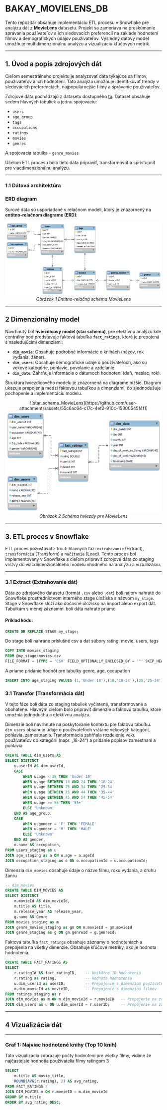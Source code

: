 # BAKAY_MOVIELENS_DB


Tento repozitár obsahuje implementáciu ETL procesu v Snowflake pre analýzu dát z **MovieLens** datasetu. Projekt sa zameriava na preskúmanie správania používateľov a ich sledovacích preferencií na základe hodnotení filmov a demografických údajov používateľov. Výsledný dátový model umožňuje multidimenzionálnu analýzu a vizualizáciu kľúčových metrik.

---
## **1. Úvod a popis zdrojových dát**
Cieľom semestrálneho projektu je analyzovať dáta týkajúce sa filmov, používateľov a ich hodnotení. Táto analýza umožňuje identifikovať trendy v sledovacích preferenciách, najpopulárnejšie filmy a správanie používateľov.

Zdrojové dáta pochádzajú z datasetu dostupného [tu](https://grouplens.org/datasets/movielens/). Dataset obsahuje sedem hlavných tabuliek a jednu spojovaciu:
- `users`
- `age_group`
- `tags`
- `occupations`
- `ratings`
- `movies`
- `genres`
  
A spojovacia tabulka - `genre_movies`

Účelom ETL procesu bolo tieto dáta pripraviť, transformovať a sprístupniť pre viacdimenzionálnu analýzu.

---
### **1.1 Dátová architektúra**

### **ERD diagram**
Surové dáta sú usporiadané v relačnom modeli, ktorý je znázornený na **entitno-relačnom diagrame (ERD)**:


<p align="center">
  <img src="https://github.com/Marecko/BAKAY_MOVIELENS_DB/blob/main/MovieLens_ERD.png" alt="ERD Schema">
  <br>
  <em>Obrázok 1 Entitno-relačná schéma MovieLens</em>
</p>

---
## **2 Dimenzionálny model**

Navrhnutý bol **hviezdicový model (star schema)**, pre efektívnu analýzu kde centrálny bod predstavuje faktová tabuľka **`fact_ratings`**, ktorá je prepojená s nasledujúcimi dimenziami:
- **`dim_movie`**: Obsahuje podrobné informácie o knihách (názov, rok vydania, žáner).
- **`dim_users`**: Obsahuje demografické údaje o používateľoch, ako sú vekové kategórie, pohlavie, povolanie a vzdelanie.
- **`dim_date`**: Zahrňuje informácie o dátumoch hodnotení (deň, mesiac, rok).

Štruktúra hviezdicového modelu je znázornená na diagrame nižšie. Diagram ukazuje prepojenia medzi faktovou tabuľkou a dimenziami, čo zjednodušuje pochopenie a implementáciu modelu.

<p align="center">![star_schema_MovieLens](https://github.com/user-attachments/assets/55c6ac64-c17c-4ef2-910c-15300545f4f1)

  <img src="https://github.com/Marecko/BAKAY_MOVIELENS_DB/blob/main/star_schema_MovieLens.png" alt="Star Schema">
  <br>
  <em>Obrázok 2 Schéma hviezdy pre MovieLens</em>
</p>

---
## **3. ETL proces v Snowflake**
ETL proces pozostával z troch hlavných fáz: `extrahovanie` (Extract), `transformácia` (Transform) a `načítanie` (Load). Tento proces bol implementovaný v Snowflake s cieľom pripraviť zdrojové dáta zo staging vrstvy do viacdimenzionálneho modelu vhodného na analýzu a vizualizáciu.

---
### **3.1 Extract (Extrahovanie dát)**
Dáta zo zdrojového datasetu (formát `.csv` alebo `.dat`) boli najprv nahraté do Snowflake prostredníctvom interného stage úložiska s názvom `my_stage`. Stage v Snowflake slúži ako dočasné úložisko na import alebo export dát. Tabulkám s menej záznammi boli dáta nahraté priamo

#### Príklad kódu:

```sql
CREATE OR REPLACE STAGE my_stage;
```
Do stage boli nahráne príslušné csv a dat súbory rating, movie, users, tags

```sql
COPY INTO movies_staging
FROM @my_stage/movies.csv
FILE_FORMAT = (TYPE = 'CSV' FIELD_OPTIONALLY_ENCLOSED_BY = '"' SKIP_HEADER = 0);
```

A priame pridanie hodnôt pre tabulky genre, age, occupation

```sql
INSERT INTO age_staging VALUES (1,'Under 18'),(18,'18-24'),(25,'25-34'),(35,'35-44'),(45,'45-49'),(50,'50-55'),(56,'56+');
```

### **3.1 Transfor (Transformácia dát)**

V tejto fáze boli dáta zo staging tabuliek vyčistené, transformované a obohatené. Hlavným cieľom bolo pripraviť dimenzie a faktovú tabuľku, ktoré umožnia jednoduchú a efektívnu analýzu.

Dimenzie boli navrhnuté na poskytovanie kontextu pre faktovú tabuľku. `dim_users` obsahuje údaje o používateľoch vrátane vekových kategórií, pohlavia, zamestnania. Transformácia zahŕňala rozdelenie veku používateľov do kategórií (napr. „18-24“) a pridanie popisov zamestnaní a pohlavia
```sql
CREATE TABLE dim_users AS
SELECT DISTINCT
    u.userId AS dim_userId,
    CASE 
        WHEN u.age < 18 THEN 'Under 18'
        WHEN u.age BETWEEN 18 AND 24 THEN '18-24'
        WHEN u.age BETWEEN 25 AND 34 THEN '25-34'
        WHEN u.age BETWEEN 35 AND 44 THEN '35-44'
        WHEN u.age BETWEEN 45 AND 54 THEN '45-54'
        WHEN u.age >= 55 THEN '55+'
        ELSE 'Unknown'
    END AS age_group,
    CASE
        WHEN u.gender = 'F' THEN 'FEMALE'
        WHEN u.gender = 'M' THEN 'MALE'
        ELSE 'Unknown'
    END AS gender,
    o.name AS occupation,
FROM users_staging as u
JOIN age_staging as a ON u.age = a.ageId
JOIN occupation_staging as o ON o.occupationId = u.occupationId;
```

Dimenzia `dim_movies` obsahuje údaje o názve filmu, roku vydania, a druhu žanru
```sql 
-- dim_movies
CREATE TABLE DIM_MOVIES AS
SELECT DISTINCT
    m.movieId AS dim_movieId,      
    m.title AS title,       
    m.release_year AS release_year,     
    g.name AS Genre
FROM movies_staging as m
JOIN genre_movies_staging as gm ON m.movieId = gm.movieId
JOIN genre_staging as g ON gm.genreId = g.genreId;
```

Faktová tabuľka `fact_ratings` obsahuje záznamy o hodnoteniach a prepojenia na všetky dimenzie. Obsahuje kľúčové metriky, ako je hodnota hodnotenia.
```sql
CREATE TABLE FACT_RATINGS AS
SELECT 
    r.ratingId AS fact_ratingID,    -- Unikátne ID hodnotenia
    r.rating as rating,             -- Hodnota hodnotenia
    u.dim_userid as userID,         -- Prepojenie s dimenziou používateľov
    m.dim_movieId as movieID,       -- Prepojenie s dimenziou filmov
FROM ratings_staging as r
JOIN dim_movies as m ON m.dim_movieId = r.movieID   -- Prepojenie na základe filmu
JOIN dim_users as u ON u.dim_userId = r.userID;     -- Prepojenie na základe používateľa
```



---
## **4 Vizualizácia dát**
---
### **Graf 1: Najviac hodnotené knihy (Top 10 kníh)**
Táto vizualizácia zobrazuje počty hodnotení pre všetky filmy, vidíme že najčastejsie hodnotia používatelia filmy ratingom 3

```sql
SELECT 
    m.title AS movie_title,
    ROUND(AVG(r.rating), 2) AS avg_rating,
FROM FACT_RATINGS r
JOIN DIM_MOVIES m ON r.movieID = m.dim_movieId
GROUP BY m.title
ORDER BY avg_rating DESC;
```






